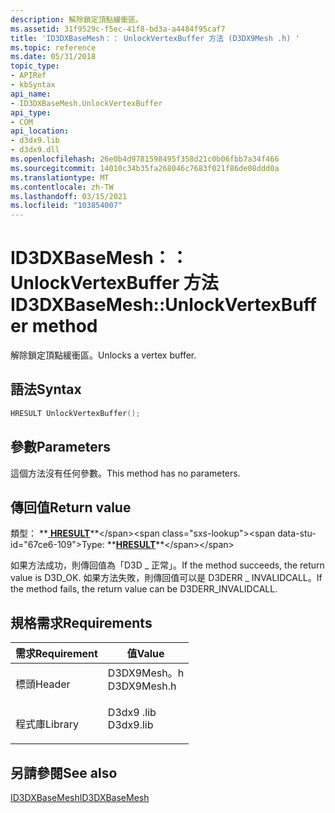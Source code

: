 ```yaml
---
description: 解除鎖定頂點緩衝區。
ms.assetid: 31f9529c-f5ec-41f8-bd3a-a4484f95caf7
title: 'ID3DXBaseMesh：： UnlockVertexBuffer 方法 (D3DX9Mesh .h) '
ms.topic: reference
ms.date: 05/31/2018
topic_type:
- APIRef
- kbSyntax
api_name:
- ID3DXBaseMesh.UnlockVertexBuffer
api_type:
- COM
api_location:
- d3dx9.lib
- d3dx9.dll
ms.openlocfilehash: 26e0b4d9781598495f358d21c0b06fbb7a34f466
ms.sourcegitcommit: 14010c34b35fa268046c7683f021f86de08ddd0a
ms.translationtype: MT
ms.contentlocale: zh-TW
ms.lasthandoff: 03/15/2021
ms.locfileid: "103854007"
---
```

# <a name="id3dxbasemeshunlockvertexbuffer-method"></a><span data-ttu-id="67ce6-103">ID3DXBaseMesh：： UnlockVertexBuffer 方法</span><span class="sxs-lookup"><span data-stu-id="67ce6-103">ID3DXBaseMesh::UnlockVertexBuffer method</span></span>

<span data-ttu-id="67ce6-104">解除鎖定頂點緩衝區。</span><span class="sxs-lookup"><span data-stu-id="67ce6-104">Unlocks a vertex buffer.</span></span>

## <a name="syntax"></a><span data-ttu-id="67ce6-105">語法</span><span class="sxs-lookup"><span data-stu-id="67ce6-105">Syntax</span></span>


```C++
HRESULT UnlockVertexBuffer();
```



## <a name="parameters"></a><span data-ttu-id="67ce6-106">參數</span><span class="sxs-lookup"><span data-stu-id="67ce6-106">Parameters</span></span>

<span data-ttu-id="67ce6-107">這個方法沒有任何參數。</span><span class="sxs-lookup"><span data-stu-id="67ce6-107">This method has no parameters.</span></span>

## <a name="return-value"></a><span data-ttu-id="67ce6-108">傳回值</span><span class="sxs-lookup"><span data-stu-id="67ce6-108">Return value</span></span>

<span data-ttu-id="67ce6-109">類型： **[ **HRESULT**](https://msdn.microsoft.com/library/Bb401631(v=MSDN.10).aspx)**</span><span class="sxs-lookup"><span data-stu-id="67ce6-109">Type: **[**HRESULT**](https://msdn.microsoft.com/library/Bb401631(v=MSDN.10).aspx)**</span></span>

<span data-ttu-id="67ce6-110">如果方法成功，則傳回值為「D3D \_ 正常」。</span><span class="sxs-lookup"><span data-stu-id="67ce6-110">If the method succeeds, the return value is D3D\_OK.</span></span> <span data-ttu-id="67ce6-111">如果方法失敗，則傳回值可以是 D3DERR \_ INVALIDCALL。</span><span class="sxs-lookup"><span data-stu-id="67ce6-111">If the method fails, the return value can be D3DERR\_INVALIDCALL.</span></span>

## <a name="requirements"></a><span data-ttu-id="67ce6-112">規格需求</span><span class="sxs-lookup"><span data-stu-id="67ce6-112">Requirements</span></span>



| <span data-ttu-id="67ce6-113">需求</span><span class="sxs-lookup"><span data-stu-id="67ce6-113">Requirement</span></span> | <span data-ttu-id="67ce6-114">值</span><span class="sxs-lookup"><span data-stu-id="67ce6-114">Value</span></span> |
|--------------------|----------------------------------------------------------------------------------------|
| <span data-ttu-id="67ce6-115">標頭</span><span class="sxs-lookup"><span data-stu-id="67ce6-115">Header</span></span><br/>  | <dl> <span data-ttu-id="67ce6-116"><dt>D3DX9Mesh。h</dt></span><span class="sxs-lookup"><span data-stu-id="67ce6-116"><dt>D3DX9Mesh.h</dt></span></span> </dl> |
| <span data-ttu-id="67ce6-117">程式庫</span><span class="sxs-lookup"><span data-stu-id="67ce6-117">Library</span></span><br/> | <dl> <span data-ttu-id="67ce6-118"><dt>D3dx9 .lib</dt></span><span class="sxs-lookup"><span data-stu-id="67ce6-118"><dt>D3dx9.lib</dt></span></span> </dl>   |



## <a name="see-also"></a><span data-ttu-id="67ce6-119">另請參閱</span><span class="sxs-lookup"><span data-stu-id="67ce6-119">See also</span></span>

<dl> <dt>

[<span data-ttu-id="67ce6-120">ID3DXBaseMesh</span><span class="sxs-lookup"><span data-stu-id="67ce6-120">ID3DXBaseMesh</span></span>](id3dxbasemesh.md)
</dt> </dl>

 

 





